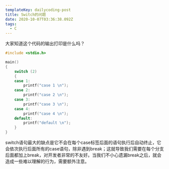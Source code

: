```yaml
---
templateKey: dailycoding-post
title: Switch的问题
date: 2020-10-07T03:36:38.092Z
tags:
  - C
---
```

大家知道这个代码的输出打印是什么吗？

```c
#include <stdio.h>

main()
{
    switch (2)
    {
    case 1:
        printf("case 1 \n");
    case 2:
        printf("case 2 \n");
    case 3:
        printf("case 3 \n");
    case 4:
        printf("case 4 \n");
    default:
        printf("default \n");
    }
}
```

switch语句最大的缺点是它不会在每个case标签后面的语句执行后自动终止，它会依次执行后面所有的case语句，除非遇到break；这就导致我们需要在每个分支后面都加上break，对开发者非常的不友好。当我们不小心遗漏break之后，就会造成一些难以理解的行为，需要额外注意。

